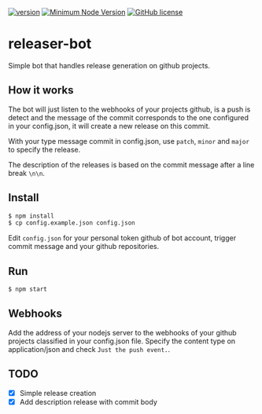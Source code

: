 [![version](https://img.shields.io/badge/Version-0.2.2-brightgreen.svg)](https://github.com/SimonDevelop/releaser-bot/releases/tag/0.2.2)
[![Minimum Node Version](https://img.shields.io/badge/node-%3E%3D%206-brightgreen.svg)](https://nodejs.org/en/)
[![GitHub license](https://img.shields.io/badge/License-MIT-blue.svg)](https://github.com/SimonDevelop/releaser-bot/blob/master/LICENSE)
# releaser-bot
Simple bot that handles release generation on github projects.

## How it works
The bot will just listen to the webhooks of your projects github, is a push is detect and the message of the commit corresponds to the one configured in your config.json, it will create a new release on this commit.

With your type message commit in config.json, use `patch`, `minor` and `major` to specify the release.

The description of the releases is based on the commit message after a line break `\n\n`.

## Install
```bash
$ npm install
$ cp config.example.json config.json
```
Edit `config.json` for your personal token github of bot account, trigger commit message and your github repositories.

## Run
```bash
$ npm start
```

## Webhooks
Add the address of your nodejs server to the webhooks of your github projects classified in your config.json file.
Specify the content type on application/json and check `Just the push event.`.

## TODO
 - [x] Simple release creation
 - [x] Add description release with commit body
